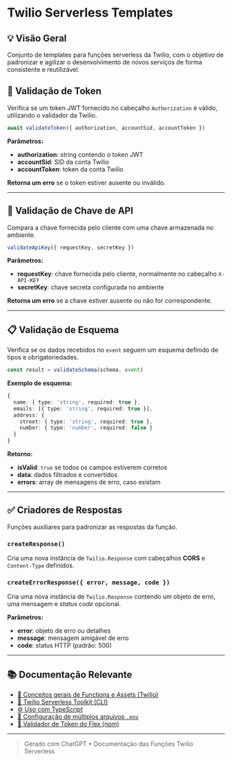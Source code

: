 # Twilio Serverless Templates
## 💡 Visão Geral
Conjunto de templates para funções serverless da Twilio, com o objetivo de padronizar e agilizar o desenvolvimento de novos serviços de forma consistente e reutilizável.

## 🔐 Validação de Token

Verifica se um token JWT fornecido no cabeçalho `Authorization` é válido, utilizando o validador da Twilio.

```ts
await validateToken({ authorization, accountSid, accountToken })
````

**Parâmetros:**

* **authorization**: string contendo o token JWT
* **accountSid**: SID da conta Twilio
* **accountToken**: token da conta Twilio

**Retorna um erro** se o token estiver ausente ou inválido.

---

## 🔑 Validação de Chave de API

Compara a chave fornecida pelo cliente com uma chave armazenada no ambiente.

```ts
validateApiKey({ requestKey, secretKey })
```

**Parâmetros:**

* **requestKey**: chave fornecida pelo cliente, normalmente no cabeçalho `X-API-KEY`
* **secretKey**: chave secreta configurada no ambiente

**Retorna um erro** se a chave estiver ausente ou não for correspondente.

---

## 📋 Validação de Esquema

Verifica se os dados recebidos no `event` seguem um esquema definido de tipos e obrigatoriedades.

```ts
const result = validateSchema(schema, event)
```

**Exemplo de esquema:**

```ts
{
  name: { type: 'string', required: true },
  emails: [{ type: 'string', required: true }],
  address: {
    street: { type: 'string', required: true },
    number: { type: 'number', required: false }
  }
}
```

**Retorno:**

* **isValid**: `true` se todos os campos estiverem corretos
* **data**: dados filtrados e convertidos
* **errors**: array de mensagens de erro, caso existam

---

## ✅ Criadores de Respostas

Funções auxiliares para padronizar as respostas da função.

### `createResponse()`

Cria uma nova instância de `Twilio.Response` com cabeçalhos **CORS** e `Content-Type` definidos.

### `createErrorResponse({ error, message, code })`

Cria uma nova instância de `Twilio.Response` contendo um objeto de erro, uma mensagem e *status code* opcional.

**Parâmetros:**

* **error**: objeto de erro ou detalhes
* **message**: mensagem amigável de erro
* **code**: status HTTP (padrão: 500)
---

## 📚 Documentação Relevante

* [📘 Conceitos gerais de Functions e Assets (Twilio)](https://www.twilio.com/docs/serverless/functions-assets/functions)
* [🧪 Twilio Serverless Toolkit (CLI)](https://www.twilio.com/docs/labs/serverless-toolkit)
* [⚙️ Uso com TypeScript](https://www.twilio.com/docs/labs/serverless-toolkit/guides/typescript)
* [📂 Configuração de múltiplos arquivos `.env`](https://www.twilio.com/docs/labs/serverless-toolkit/configuration#scoped-configurations)
* [🔐 Validador de Token do Flex (npm)](https://www.npmjs.com/package/twilio-flex-token-validator)

---
> Gerado com ChatGPT • Documentação das Funções Twilio Serverless